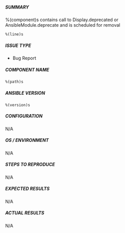 ##### SUMMARY
%(component)s contains call to Display.deprecated or AnsibleModule.deprecate and is scheduled for removal

```
%(line)s
```

##### ISSUE TYPE
 - Bug Report

##### COMPONENT NAME
```
%(path)s
```

##### ANSIBLE VERSION
```
%(version)s
```

##### CONFIGURATION
N/A

##### OS / ENVIRONMENT
N/A

##### STEPS TO REPRODUCE
N/A

##### EXPECTED RESULTS
N/A

##### ACTUAL RESULTS
N/A
